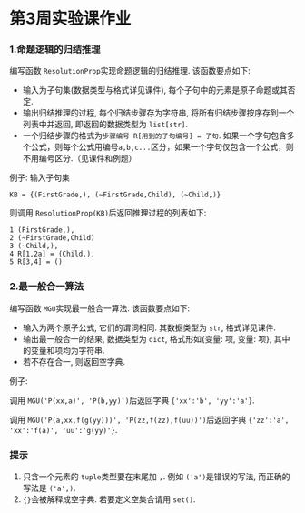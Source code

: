 # 第3周实验课作业

### 1.命题逻辑的归结推理

编写函数 `ResolutionProp`实现命题逻辑的归结推理. 该函数要点如下:

* 输入为子句集(数据类型与格式详见课件), 每个子句中的元素是原子命题或其否定.
* 输出归结推理的过程, 每个归结步骤存为字符串, 将所有归结步骤按序存到一个列表中并返回, 即返回的数据类型为 `list[str]`.
* 一个归结步骤的格式为`步骤编号 R[用到的子句编号] = 子句`. 如果一个字句包含多个公式，则每个公式用编号`a,b,c...`区分，如果一个字句仅包含一个公式，则不用编号区分.（见课件和例题）

例子: 输入子句集

```
KB = {(FirstGrade,), (~FirstGrade,Child), (~Child,)}
```

则调用 `ResolutionProp(KB)`后返回推理过程的列表如下:

```
1 (FirstGrade,),
2 (~FirstGrade,Child)
3 (~Child,),
4 R[1,2a] = (Child,),
5 R[3,4] = ()
```

### 2.最一般合一算法

编写函数 `MGU`实现最一般合一算法. 该函数要点如下:

* 输入为两个原子公式, 它们的谓词相同. 其数据类型为 `str`, 格式详见课件.
* 输出最一般合一的结果, 数据类型为 `dict`, 格式形如{变量: 项, 变量: 项}, 其中的变量和项均为字符串.
* 若不存在合一, 则返回空字典.

例子:

调用 `MGU('P(xx,a)', 'P(b,yy)')`后返回字典 `{'xx':'b', 'yy':'a'}`.

调用 `MGU('P(a,xx,f(g(yy)))', 'P(zz,f(zz),f(uu))')`后返回字典 `{'zz':'a', 'xx':'f(a)', 'uu':'g(yy)'}`.



### 提示

1. 只含一个元素的 `tuple`类型要在末尾加 `,`. 例如 `('a')`是错误的写法, 而正确的写法是 `('a',)`.
2. `{}`会被解释成空字典. 若要定义空集合请用 `set()`.
